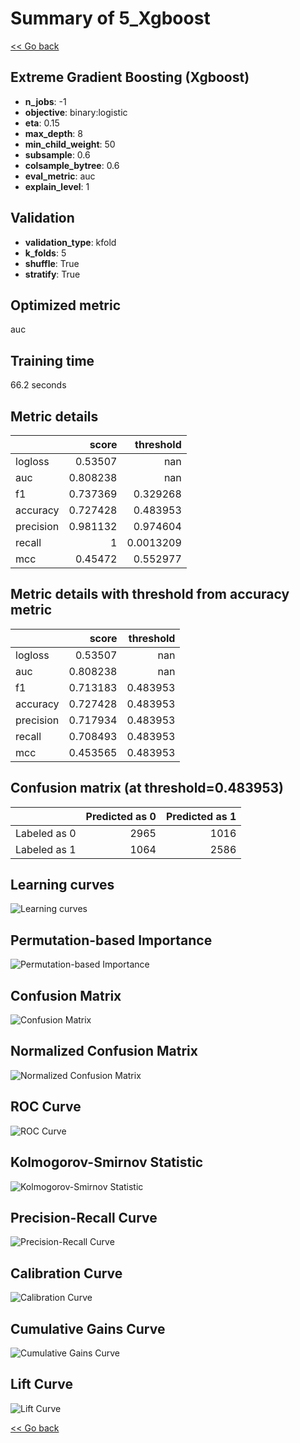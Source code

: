 # Summary of 5_Xgboost

[<< Go back](../README.md)


## Extreme Gradient Boosting (Xgboost)
- **n_jobs**: -1
- **objective**: binary:logistic
- **eta**: 0.15
- **max_depth**: 8
- **min_child_weight**: 50
- **subsample**: 0.6
- **colsample_bytree**: 0.6
- **eval_metric**: auc
- **explain_level**: 1

## Validation
 - **validation_type**: kfold
 - **k_folds**: 5
 - **shuffle**: True
 - **stratify**: True

## Optimized metric
auc

## Training time

66.2 seconds

## Metric details
|           |    score |   threshold |
|:----------|---------:|------------:|
| logloss   | 0.53507  | nan         |
| auc       | 0.808238 | nan         |
| f1        | 0.737369 |   0.329268  |
| accuracy  | 0.727428 |   0.483953  |
| precision | 0.981132 |   0.974604  |
| recall    | 1        |   0.0013209 |
| mcc       | 0.45472  |   0.552977  |


## Metric details with threshold from accuracy metric
|           |    score |   threshold |
|:----------|---------:|------------:|
| logloss   | 0.53507  |  nan        |
| auc       | 0.808238 |  nan        |
| f1        | 0.713183 |    0.483953 |
| accuracy  | 0.727428 |    0.483953 |
| precision | 0.717934 |    0.483953 |
| recall    | 0.708493 |    0.483953 |
| mcc       | 0.453565 |    0.483953 |


## Confusion matrix (at threshold=0.483953)
|              |   Predicted as 0 |   Predicted as 1 |
|:-------------|-----------------:|-----------------:|
| Labeled as 0 |             2965 |             1016 |
| Labeled as 1 |             1064 |             2586 |

## Learning curves
![Learning curves](learning_curves.png)

## Permutation-based Importance
![Permutation-based Importance](permutation_importance.png)
## Confusion Matrix

![Confusion Matrix](confusion_matrix.png)


## Normalized Confusion Matrix

![Normalized Confusion Matrix](confusion_matrix_normalized.png)


## ROC Curve

![ROC Curve](roc_curve.png)


## Kolmogorov-Smirnov Statistic

![Kolmogorov-Smirnov Statistic](ks_statistic.png)


## Precision-Recall Curve

![Precision-Recall Curve](precision_recall_curve.png)


## Calibration Curve

![Calibration Curve](calibration_curve_curve.png)


## Cumulative Gains Curve

![Cumulative Gains Curve](cumulative_gains_curve.png)


## Lift Curve

![Lift Curve](lift_curve.png)



[<< Go back](../README.md)

